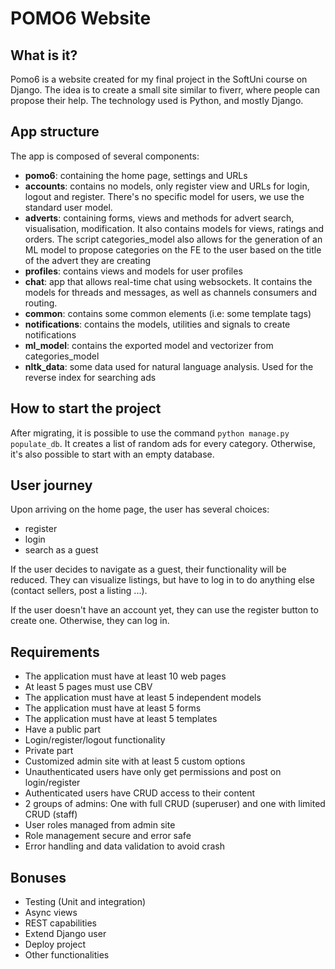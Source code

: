 # POMO6 Website 

## What is it? 
Pomo6 is a website created for my final project in the SoftUni course
on Django. The idea is to create a small site
similar to fiverr, where people can propose 
their help. 
The technology used is Python, and mostly
Django. 

## App structure 
The app is composed of several components: 
- **pomo6**: containing the home page, settings and URLs
- **accounts**: contains no models, only register view and URLs
for login, logout and register. 
There's no specific model for users, we use the standard 
user model.
- **adverts**: containing forms, views and methods 
for advert search, visualisation, modification. It also contains 
models for views, ratings and orders. The script categories_model
also allows for the generation of an ML model to propose categories
on the FE to the user based on the title of the advert they are creating
- **profiles**: contains views and models for user profiles
- **chat**: app that allows real-time chat using websockets. It contains
the models for threads and messages, as well as channels consumers 
and routing.
- **common**: contains some common elements (i.e: some template tags)
- **notifications**: contains the models, utilities and signals to create notifications
- **ml_model**: contains the exported model and vectorizer from categories_model
- **nltk_data**: some data used for natural language analysis. Used for the reverse index for searching ads

## How to start the project
After migrating, it is possible to use the command ```python manage.py populate_db```. It creates a list of random ads for every category.
Otherwise, it's also possible to start with an empty database.

## User journey
Upon arriving on the home page, the user has several choices:
- register
- login
- search as a guest

If the user decides to navigate as a guest, their functionality will
be reduced. They can visualize listings, but have to log in to do anything 
else (contact sellers, post a listing ...).

If the user doesn't have an account yet, they can use the register button
to create one. Otherwise, they can log in.

## Requirements 
- The application must have at least 10 web pages 
- At least 5 pages must use CBV
- The application must have at least 5 independent models
- The application must have at least 5 forms 
- The application must have at least 5 templates 
- Have a public part 
- Login/register/logout functionality
- Private part 
- Customized admin site with at least 5 custom options
- Unauthenticated users have only get permissions and post on login/register
- Authenticated users have CRUD access to their content
- 2 groups of admins: One with full CRUD (superuser) and one with limited CRUD (staff)
- User roles managed from admin site 
- Role management secure and error safe 
- Error handling and data validation to avoid crash 

## Bonuses
- Testing (Unit and integration)
- Async views 
- REST capabilities 
- Extend Django user
- Deploy project 
- Other functionalities 
